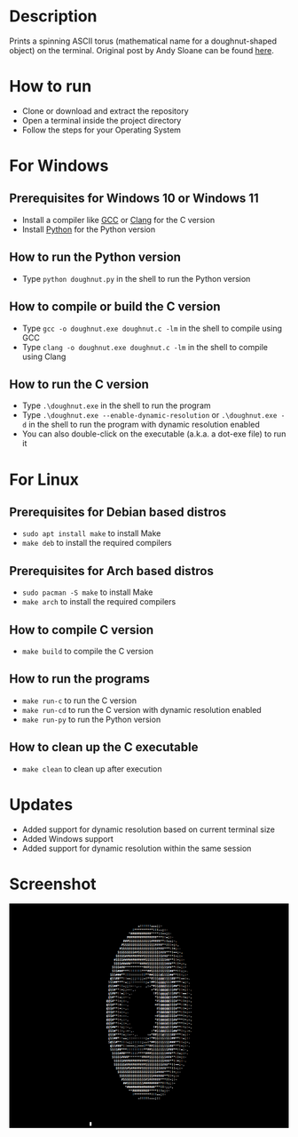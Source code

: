 # Description

Prints a spinning ASCII torus (mathematical name for a doughnut-shaped object) on the terminal. Original post by Andy Sloane can be found [here](https://www.a1k0n.net/2011/07/20/donut-math.html).

# How to run

* Clone or download and extract the repository
* Open a terminal inside the project directory
* Follow the steps for your Operating System

# For Windows

## Prerequisites for Windows 10 or Windows 11

* Install a compiler like [GCC](https://gcc.gnu.org/) or [Clang](https://clang.llvm.org/) for the C version
* Install [Python](https://www.python.org/) for the Python version

## How to run the Python version

* Type `python doughnut.py` in the shell to run the Python version

## How to compile or build the C version

* Type `gcc -o doughnut.exe doughnut.c -lm` in the shell to compile using GCC
* Type `clang -o doughnut.exe doughnut.c -lm` in the shell to compile using Clang

## How to run the C version

* Type `.\doughnut.exe` in the shell to run the program
* Type `.\doughnut.exe --enable-dynamic-resolution` or `.\doughnut.exe -d` in the shell to run the program with dynamic resolution enabled
* You can also double-click on the executable (a.k.a. a dot-exe file) to run it

# For Linux

## Prerequisites for Debian based distros

* `sudo apt install make` to install Make
* `make deb` to install the required compilers

## Prerequisites for Arch based distros

* `sudo pacman -S make` to install Make
* `make arch` to install the required compilers

## How to compile C version

* `make build` to compile the C version

## How to run the programs

* `make run-c` to run the C version
* `make run-cd` to run the C version with dynamic resolution enabled
* `make run-py` to run the Python version

## How to clean up the C executable

* `make clean` to clean up after execution

# Updates

* Added support for dynamic resolution based on current terminal size
* Added Windows support
* Added support for dynamic resolution within the same session

# Screenshot

![Screenshot](https://github.com/arkorty/Spinning-ASCII-Torus/blob/main/blob/screenshot.png)
